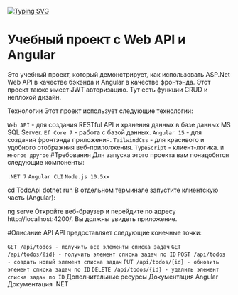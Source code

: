 [![Typing SVG](https://readme-typing-svg.herokuapp.com?color=%2336BCF7&lines=WEb+API+Angular+ASP.Net)](https://git.io/typing-svg)
<br>

<h1>Учебный проект с Web API и Angular</h1>
Это учебный проект, который демонстрирует, как использовать ASP.Net Web API в качестве бэкэнда и Angular в качестве фронтэнда. Этот проект также имеет JWT авторизацию. Тут есть функции CRUD и неплохой дизайн.

Технологии
Этот проект использует следующие технологии:

`Web API` - для создания RESTful API и хранения данных в базе данных MS SQL Server.
`Ef Core 7` - работа с базой данных.
`Angular 15` - для создания фронтэнда приложения.
`TailwindCss` - для красивого и удобного отображния веб-прилолжения.
`TypeScript` - клиент-логика.
`И многое другое`
#Требования
Для запуска этого проекта вам понадобятся следующие компоненты:

`.NET 7`
`Angular CLI`
`Node.js 10.5xx`




cd TodoApi
dotnet run
В отдельном терминале запустите клиентскую часть (Angular):



ng serve
Откройте веб-браузер и перейдите по адресу http://localhost:4200/. Вы должны увидеть приложение.

#Описание API
API предоставляет следующие конечные точки:

`GET /api/todos - получить все элементы списка задач`
`GET /api/todos/{id} - получить элемент списка задач по ID`
`POST /api/todos - создать новый элемент списка задач`
`PUT /api/todos/{id} - обновить элемент списка задач по ID`
`DELETE /api/todos/{id} - удалить элемент списка задач по ID`
Дополнительные ресурсы
Документация Angular
Документация .NET
